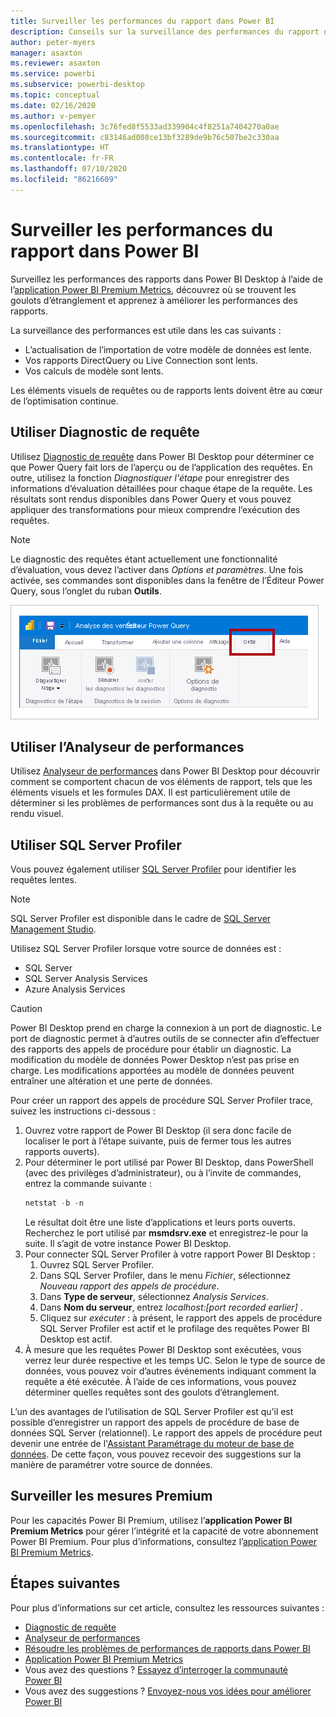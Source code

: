 ```yaml
---
title: Surveiller les performances du rapport dans Power BI
description: Conseils sur la surveillance des performances du rapport dans Power BI.
author: peter-myers
manager: asaxton
ms.reviewer: asaxton
ms.service: powerbi
ms.subservice: powerbi-desktop
ms.topic: conceptual
ms.date: 02/16/2020
ms.author: v-pemyer
ms.openlocfilehash: 3c76fed8f5533ad339904c4f8251a7404270a0ae
ms.sourcegitcommit: c83146ad008ce13bf3289de9b76c507be2c330aa
ms.translationtype: HT
ms.contentlocale: fr-FR
ms.lasthandoff: 07/10/2020
ms.locfileid: "86216609"
---
```

# <a name="monitor-report-performance-in-power-bi"></a>Surveiller les performances du rapport dans Power BI

Surveillez les performances des rapports dans Power BI Desktop à l’aide de l’[application Power BI Premium Metrics](../admin/service-premium-metrics-app.md), découvrez où se trouvent les goulots d’étranglement et apprenez à améliorer les performances des rapports.

La surveillance des performances est utile dans les cas suivants :

- L’actualisation de l’importation de votre modèle de données est lente.
- Vos rapports DirectQuery ou Live Connection sont lents.
- Vos calculs de modèle sont lents.

Les éléments visuels de requêtes ou de rapports lents doivent être au cœur de l’optimisation continue.

## <a name="use-query-diagnostics"></a>Utiliser Diagnostic de requête

Utilisez [Diagnostic de requête](/power-query/QueryDiagnostics) dans Power BI Desktop pour déterminer ce que Power Query fait lors de l’aperçu ou de l’application des requêtes. En outre, utilisez la fonction _Diagnostiquer l'étape_ pour enregistrer des informations d’évaluation détaillées pour chaque étape de la requête. Les résultats sont rendus disponibles dans Power Query et vous pouvez appliquer des transformations pour mieux comprendre l’exécution des requêtes.

> [!NOTE]
> Le diagnostic des requêtes étant actuellement une fonctionnalité d’évaluation, vous devez l’activer dans _Options et paramètres_. Une fois activée, ses commandes sont disponibles dans la fenêtre de l’Éditeur Power Query, sous l’onglet du ruban **Outils**.

![Capture d’écran de l’onglet du ruban Outils de l’Éditeur Power Query montrant la commande Diagnostiquer l’étape, la commande Démarrer le diagnostic et la commande Arrêter le Diagnostic.](media/monitor-report-performance/power-query-diagnotics.png)

## <a name="use-performance-analyzer"></a>Utiliser l’Analyseur de performances

Utilisez [Analyseur de performances](../create-reports/desktop-performance-analyzer.md) dans Power BI Desktop pour découvrir comment se comportent chacun de vos éléments de rapport, tels que les éléments visuels et les formules DAX. Il est particulièrement utile de déterminer si les problèmes de performances sont dus à la requête ou au rendu visuel.

## <a name="use-sql-server-profiler"></a>Utiliser SQL Server Profiler

Vous pouvez également utiliser [SQL Server Profiler](/sql/tools/sql-server-profiler/sql-server-profiler) pour identifier les requêtes lentes.

> [!NOTE]
> SQL Server Profiler est disponible dans le cadre de [SQL Server Management Studio](/sql/ssms/download-sql-server-management-studio-ssms).

Utilisez SQL Server Profiler lorsque votre source de données est :

- SQL Server
- SQL Server Analysis Services
- Azure Analysis Services

> [!CAUTION]
> Power BI Desktop prend en charge la connexion à un port de diagnostic. Le port de diagnostic permet à d’autres outils de se connecter afin d’effectuer des rapports des appels de procédure pour établir un diagnostic. La modification du modèle de données Power Desktop n’est pas prise en charge. Les modifications apportées au modèle de données peuvent entraîner une altération et une perte de données.

Pour créer un rapport des appels de procédure SQL Server Profiler trace, suivez les instructions ci-dessous :

1. Ouvrez votre rapport de Power BI Desktop (il sera donc facile de localiser le port à l’étape suivante, puis de fermer tous les autres rapports ouverts).
1. Pour déterminer le port utilisé par Power BI Desktop, dans PowerShell (avec des privilèges d’administrateur), ou à l’invite de commandes, entrez la commande suivante :
    ```powershell
    netstat -b -n
    ```
    Le résultat doit être une liste d’applications et leurs ports ouverts. Recherchez le port utilisé par **msmdsrv.exe** et enregistrez-le pour la suite. Il s’agit de votre instance Power BI Desktop.
1. Pour connecter SQL Server Profiler à votre rapport Power BI Desktop :
    1. Ouvrez SQL Server Profiler.
    1. Dans SQL Server Profiler, dans le menu _Fichier_, sélectionnez _Nouveau rapport des appels de procédure_.
    1. Dans **Type de serveur**, sélectionnez _Analysis Services_.
    1. Dans **Nom du serveur**, entrez _localhost:[port recorded earlier]_ .
    1. Cliquez sur _exécuter_ : à présent, le rapport des appels de procédure SQL Server Profiler est actif et le profilage des requêtes Power BI Desktop est actif.
1. À mesure que les requêtes Power BI Desktop sont exécutées, vous verrez leur durée respective et les temps UC. Selon le type de source de données, vous pouvez voir d’autres événements indiquant comment la requête a été exécutée. À l’aide de ces informations, vous pouvez déterminer quelles requêtes sont des goulots d’étranglement.

L’un des avantages de l’utilisation de SQL Server Profiler est qu’il est possible d’enregistrer un rapport des appels de procédure de base de données SQL Server (relationnel). Le rapport des appels de procédure peut devenir une entrée de l'[Assistant Paramétrage du moteur de base de données](/sql/relational-databases/performance/start-and-use-the-database-engine-tuning-advisor). De cette façon, vous pouvez recevoir des suggestions sur la manière de paramétrer votre source de données.

## <a name="monitor-premium-metrics"></a>Surveiller les mesures Premium

Pour les capacités Power BI Premium, utilisez l’**application Power BI Premium Metrics** pour gérer l’intégrité et la capacité de votre abonnement Power BI Premium. Pour plus d’informations, consultez l’[application Power BI Premium Metrics](../admin/service-premium-metrics-app.md).

## <a name="next-steps"></a>Étapes suivantes

Pour plus d’informations sur cet article, consultez les ressources suivantes :

- [Diagnostic de requête](/power-query/QueryDiagnostics)
- [Analyseur de performances](../create-reports/desktop-performance-analyzer.md)
- [Résoudre les problèmes de performances de rapports dans Power BI](report-performance-troubleshoot.md)
- [Application Power BI Premium Metrics](../admin/service-premium-metrics-app.md)
- Vous avez des questions ? [Essayez d’interroger la communauté Power BI](https://community.powerbi.com/)
- Vous avez des suggestions ? [Envoyez-nous vos idées pour améliorer Power BI](https://ideas.powerbi.com/)
